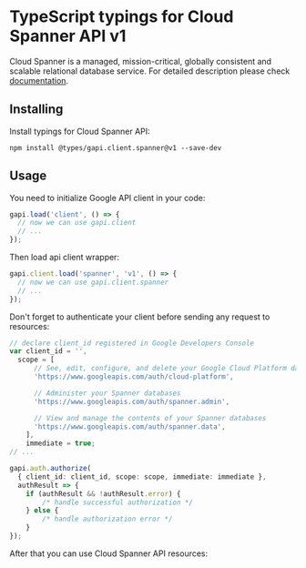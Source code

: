 # TypeScript typings for Cloud Spanner API v1

Cloud Spanner is a managed, mission-critical, globally consistent and scalable relational database service.
For detailed description please check [documentation](https://cloud.google.com/spanner/).

## Installing

Install typings for Cloud Spanner API:

```
npm install @types/gapi.client.spanner@v1 --save-dev
```

## Usage

You need to initialize Google API client in your code:

```typescript
gapi.load('client', () => {
  // now we can use gapi.client
  // ...
});
```

Then load api client wrapper:

```typescript
gapi.client.load('spanner', 'v1', () => {
  // now we can use gapi.client.spanner
  // ...
});
```

Don't forget to authenticate your client before sending any request to resources:

```typescript
// declare client_id registered in Google Developers Console
var client_id = '',
  scope = [ 
      // See, edit, configure, and delete your Google Cloud Platform data
      'https://www.googleapis.com/auth/cloud-platform',

      // Administer your Spanner databases
      'https://www.googleapis.com/auth/spanner.admin',

      // View and manage the contents of your Spanner databases
      'https://www.googleapis.com/auth/spanner.data',
    ],
    immediate = true;
// ...

gapi.auth.authorize(
  { client_id: client_id, scope: scope, immediate: immediate },
  authResult => {
    if (authResult && !authResult.error) {
        /* handle successful authorization */
    } else {
        /* handle authorization error */
    }
});
```

After that you can use Cloud Spanner API resources:

```typescript
```
